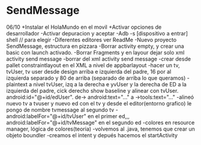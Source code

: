 # SendMessage
06/10
+Instalar el HolaMundo en el movil
+Activar opciones de desarrollador
-Activar depuracion y aceptar
-Adb -s [dispositivo a entrar] shell // para elegir
-Diferentes editores ver ReadMe
-Nuevo proyecto SendMessage, estructura en pizzara
-Borrar activity empty, y crear una basic con launch activado.
-Borrar Fragments y en layour dejar solo xml activity send message
-borrar     <include layout="@layout/content_send_message" /> del xml activity send message
-crear desde pallet constraintlayout en el XML a nivel de appbarlayout
-hacer un tv, tvUser, tv user desde design arriba e izquierda del padre, 16 por al izquierda separado y 80 de arriba (separado de arriba lo que queramos)
-plaintext a nivel tvUser, izq a la derecha e yvUser y la derecha de ED a la izquierda del padre, cick derecho show baseline y alinear con tvUser. android:id="@+id/edUser". de-> android:text="..."  a ->tools:text="..."
-alineó nuevo tv a tvuser y nuevo ed con el tv y desde el editor(entorno grafico) le pongo de nombre tvmessage al segundo tv
-android:labelFor="@+id/tvUser" en el primer ed,,, android:labelFor="@+id/tvMessage" en el segundo ed
-colores en resource manager, lógica de colores(teoria)
-volvemos al .java, tenemos que crear un objeto boundler
-creamos el intent y depués hacemos el startActivity
